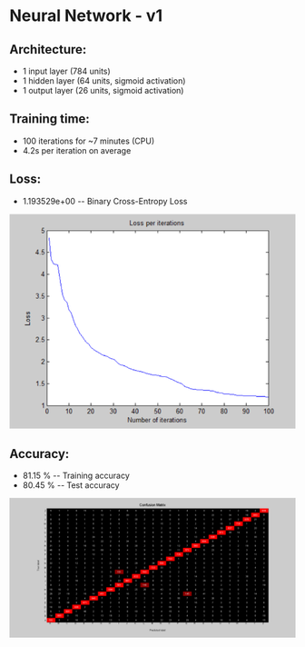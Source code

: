 # Neural Network - v1

## Architecture:

- 1 input layer (784 units)
- 1 hidden layer (64 units, sigmoid activation)
- 1 output layer (26 units, sigmoid activation)

## Training time: 

- 100 iterations for ~7 minutes (CPU)
- 4.2s per iteration on average

## Loss:

- 1.193529e+00 -- Binary Cross-Entropy Loss

![image](Visualizations/Loss_per_iterations.png)

## Accuracy:

- 81.15 % -- Training accuracy
- 80.45 % -- Test accuracy

![image](Visualizations/Confusion_Matrix.png)
